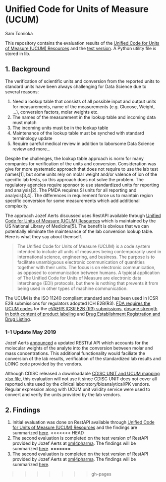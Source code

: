 # Unified Code for Units of Measure (UCUM)
Sam Tomioka

This repository contains the evaluation results of the [Unified Code for Units of Measure (UCUM) Resources](https://ucum.nlm.nih.gov/ucum-lhc/index.html) and the [test version](http://www.xml4pharma.com/UCUM/Instructions_for_testing_the_RESTful_web_service_for_molar_mass_unit_conversions.pdf). A Python utility file is stored in lib.


## 1. Background
The verification of scientific units and conversion from the reported units to standard units have been always challenging for Data Science due to several reasons:

1. Need a lookup table that consists of all possible input and output units for measurements, name of the measurements (e.g. Glucose, Weight, ...), conversion factors, molar weights etc.
2. The names of the measurement in the lookup table and incoming data must match
3. The incoming units must be in the lookup table
4. Maintenance of the lookup table must be synched with standard terminology update
5. Require careful medical review in addition to laborsome Data Science review
and more...

Despite the challenges, the lookup table approach is norm for many companies for verification of the units and conversion. Consideration was give for more systematic approach that does not require to use the lab test names[1], but some units rely on molar weight and/or valence of ion of the specific lab tests, so this approach does not solve the problem. The regulatory agencies require sponsor to use standardized units for reporting and analysis[2]. The PMDA requires SI units for all reporting and analysis[3,4]. The differences in requirement force us to maintain region specific conversion for some measurements which add additional complexity.

The approach Jozef Aerts discussed uses RestAPI available through [Unified Code for Units of Measure (UCUM) Resources](https://ucum.nlm.nih.gov/ucum-lhc/index.html) which is maintained by the US National Library of Medicine[5]. The benefit is obvious that we can potentially eliminate the maintenance of the lab conversion lookup table. Here is what they say about themself.

>The Unified Code for Units of Measure (UCUM) is a code system intended to include all units of measures being contemporarily used in international science, engineering, and business. The purpose is to facilitate unambiguous electronic communication of quantities together with their units. The focus is on electronic communication, as opposed to communication between humans. A typical application of The Unified Code for Units of Measure are electronic data interchange (EDI) protocols, but there is nothing that prevents it from being used in other types of machine communication.

The UCUM is the ISO 11240 compliant standard and has been used in ICSR E2B submissions for regulators adopted ICH E2B(R3). [FDA requires the UCUM codes](https://www.fda.gov/industry/fda-resources-data-standards/units-measurement) for the [eVAERS ICSR E2B (R3) submissions](https://www.fda.gov/media/98617/download), [dosage strength in both content of product labeling](https://www.fda.gov/industry/fda-resources-data-standards/structured-product-labeling-resources) and [Drug Establishment Registration and Drug Listing](https://www.fda.gov/regulatory-information/search-fda-guidance-documents/providing-regulatory-submissions-electronic-format-drug-establishment-registration-and-drug-listing).

### 1-1 Update May 2019
Jozef Aerts [announced](http://www.xml4pharma.com/UCUM/Instructions_for_testing_the_RESTful_web_service_for_molar_mass_unit_conversions.pdf) a updated RESTful API which accounts for the molecular weights of the analyte into the conversion between molar and mass concentrations. This additional functionality would faciliate the conversion of the lab results, verification of the standardized lab results and LOINC code provided by the vendors.

Although CDISC released a downloadable [CDISC UNIT and UCUM mapping xlsx file](https://www.cdisc.org/standards/terminology), this evaluation will not use it since CDISC UNIT does not cover all reported units used by the clinical laboratory/bioanalytical/PK vendors. Regular expression along with UCUM unit validity service were used to convert and verify the units provided by the lab vendors.

## 2. Findings

1. Initial evaluation was done on RestAPI available through [Unified Code for Units of Measure (UCUM) Resources](https://ucum.nlm.nih.gov/ucum-lhc/index.html) and the findings are summarized [here](https://stomioka.github.io/ucum/docs/usum_201902.html).
<<<<<<< HEAD
2. The second evaluation is completed on the test version of RestAPI provided by Jozef Aerts at [xml4pharma](http://www.xml4pharma.com/). The findings will be summarized [here](ucum_201905-test-large-sample.ipynb).
=======
2. The second evaluation is completed on the test version of RestAPI provided by Jozef Aerts at [xml4pharma](http://www.xml4pharma.com/). The findings will be summarized [here](https://stomioka.github.io/ucum/docs/ucum_201905-test-large-sample.html).
>>>>>>> gh-pages
